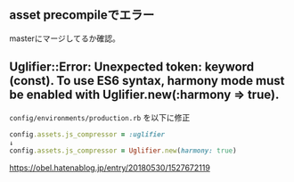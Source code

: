 ## asset precompileでエラー
masterにマージしてるか確認。

## Uglifier::Error: Unexpected token: keyword (const). To use ES6 syntax, harmony mode must be enabled with Uglifier.new(:harmony => true).
`config/environments/production.rb` を以下に修正
```ruby
config.assets.js_compressor = :uglifier
↓
config.assets.js_compressor = Uglifier.new(harmony: true)
```
https://obel.hatenablog.jp/entry/20180530/1527672119

